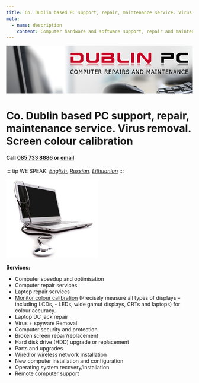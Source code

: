 ```yaml
---
title: Co. Dublin based PC support, repair, maintenance service. Virus removal. Screen calibration.
meta:
  - name: description
    content: Computer hardware and software support, repair and maintenance and monitor calibration services in Co. Dublin area.
---
```

![Dublin based PC support, repair, maintenance service. Virus removal. Screen calibration.](./img/dublin-pc-computers.jpg)

# Co. Dublin based PC support, repair, maintenance service. Virus removal. Screen colour calibration

#### Call [085 733 8886](tel:+353857338886) or __[email](/contacts/)__
::: tip WE SPEAK:
*[English](/), [Russian](/ru/), [Lithuanian](/lt/)*
:::

![Computer repair](./img/laptop-repair.jpg)

**Services:**

- Computer speedup and optimisation
- Computer repair services
- Laptop repair services
- [Monitor colour calibration](/monitor-colour-calibration-services-dublin/) (Precisely measure all types of displays – including LCDs, - LEDs, wide gamut displays, CRTs and laptops) for colour accuracy.
- Laptop DC jack repair
- Virus + spyware Removal
- Computer security and protection
- Broken screen repair/replacement
- Hard disk drive (HDD) upgrade or replacement
- Parts and upgrades
- Wired or wireless network installation
- New computer installation and configuration
- Operating system recovery/installation
- Remote computer support